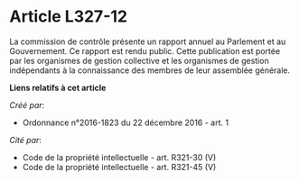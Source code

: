 # Article L327-12

La commission de contrôle présente un rapport annuel au Parlement et au Gouvernement. Ce rapport est rendu public. Cette
publication est portée par les organismes de gestion collective et les organismes de gestion indépendants à la connaissance
des membres de leur assemblée générale.

**Liens relatifs à cet article**

_Créé par_:

  - Ordonnance n°2016-1823 du 22 décembre 2016 - art. 1

_Cité par_:

  - Code de la propriété intellectuelle - art. R321-30 (V)
  - Code de la propriété intellectuelle - art. R321-45 (V)
